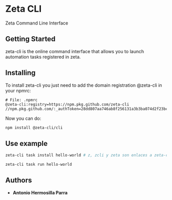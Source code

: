 # Zeta CLI

Zeta Command Line Interface

## Getting Started

zeta-cli is the online command interface that allows you to launch automation tasks registered in zeta.

## Installing

To install zeta-cli you just need to add the domain registration @zeta-cli in your npmrc:


```
# File: .npmrc
@zeta-cli:registry=https://npm.pkg.github.com/zeta-cli
//npm.pkg.github.com/:_authToken=28dd807aa746ab8f256131a3b3ba074d2f23bc09
```

Now you can do:

```bash
npm install @zeta-cli/cli
```

## Use example


```bash
zeta-cli task install hello-world # z, zcli y zeta son enlaces a zeta-cli
```

```bash
zeta-cli task run hello-world
```

## Authors

* **Antonio Hermosilla Parra**

